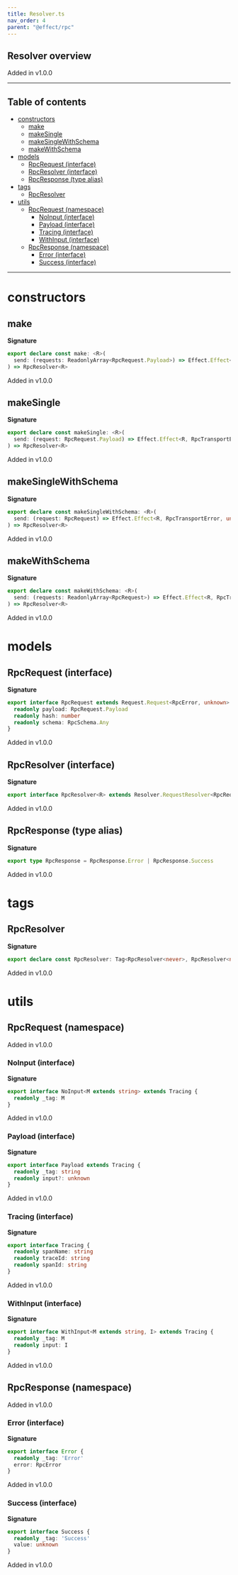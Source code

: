 ```yaml
---
title: Resolver.ts
nav_order: 4
parent: "@effect/rpc"
---
```


## Resolver overview

Added in v1.0.0

---

<h2 class="text-delta">Table of contents</h2>

- [constructors](#constructors)
  - [make](#make)
  - [makeSingle](#makesingle)
  - [makeSingleWithSchema](#makesinglewithschema)
  - [makeWithSchema](#makewithschema)
- [models](#models)
  - [RpcRequest (interface)](#rpcrequest-interface)
  - [RpcResolver (interface)](#rpcresolver-interface)
  - [RpcResponse (type alias)](#rpcresponse-type-alias)
- [tags](#tags)
  - [RpcResolver](#rpcresolver)
- [utils](#utils)
  - [RpcRequest (namespace)](#rpcrequest-namespace)
    - [NoInput (interface)](#noinput-interface)
    - [Payload (interface)](#payload-interface)
    - [Tracing (interface)](#tracing-interface)
    - [WithInput (interface)](#withinput-interface)
  - [RpcResponse (namespace)](#rpcresponse-namespace)
    - [Error (interface)](#error-interface)
    - [Success (interface)](#success-interface)

---

# constructors

## make

**Signature**

```ts
export declare const make: <R>(
  send: (requests: ReadonlyArray<RpcRequest.Payload>) => Effect.Effect<R, RpcTransportError, unknown>
) => RpcResolver<R>
```

Added in v1.0.0

## makeSingle

**Signature**

```ts
export declare const makeSingle: <R>(
  send: (request: RpcRequest.Payload) => Effect.Effect<R, RpcTransportError, unknown>
) => RpcResolver<R>
```

Added in v1.0.0

## makeSingleWithSchema

**Signature**

```ts
export declare const makeSingleWithSchema: <R>(
  send: (request: RpcRequest) => Effect.Effect<R, RpcTransportError, unknown>
) => RpcResolver<R>
```

Added in v1.0.0

## makeWithSchema

**Signature**

```ts
export declare const makeWithSchema: <R>(
  send: (requests: ReadonlyArray<RpcRequest>) => Effect.Effect<R, RpcTransportError, unknown>
) => RpcResolver<R>
```

Added in v1.0.0

# models

## RpcRequest (interface)

**Signature**

```ts
export interface RpcRequest extends Request.Request<RpcError, unknown> {
  readonly payload: RpcRequest.Payload
  readonly hash: number
  readonly schema: RpcSchema.Any
}
```

Added in v1.0.0

## RpcResolver (interface)

**Signature**

```ts
export interface RpcResolver<R> extends Resolver.RequestResolver<RpcRequest, R> {}
```

Added in v1.0.0

## RpcResponse (type alias)

**Signature**

```ts
export type RpcResponse = RpcResponse.Error | RpcResponse.Success
```

Added in v1.0.0

# tags

## RpcResolver

**Signature**

```ts
export declare const RpcResolver: Tag<RpcResolver<never>, RpcResolver<never>>
```

Added in v1.0.0

# utils

## RpcRequest (namespace)

Added in v1.0.0

### NoInput (interface)

**Signature**

```ts
export interface NoInput<M extends string> extends Tracing {
  readonly _tag: M
}
```

Added in v1.0.0

### Payload (interface)

**Signature**

```ts
export interface Payload extends Tracing {
  readonly _tag: string
  readonly input?: unknown
}
```

Added in v1.0.0

### Tracing (interface)

**Signature**

```ts
export interface Tracing {
  readonly spanName: string
  readonly traceId: string
  readonly spanId: string
}
```

Added in v1.0.0

### WithInput (interface)

**Signature**

```ts
export interface WithInput<M extends string, I> extends Tracing {
  readonly _tag: M
  readonly input: I
}
```

Added in v1.0.0

## RpcResponse (namespace)

Added in v1.0.0

### Error (interface)

**Signature**

```ts
export interface Error {
  readonly _tag: 'Error'
  error: RpcError
}
```

Added in v1.0.0

### Success (interface)

**Signature**

```ts
export interface Success {
  readonly _tag: 'Success'
  value: unknown
}
```

Added in v1.0.0
